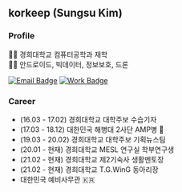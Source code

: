 ## korkeep (Sungsu Kim)
### Profile
👨‍🎓 경희대학교 컴퓨터공학과 재학  
👨‍💻 안드로이드, 빅데이터, 정보보호, 드론

<!--[![Contact Badge](https://img.shields.io/badge/Contact-010--4768--3439-f74c4b?style=flat-square&labelColor=a40000)](https://duo.google.com/)-->
[![Email Badge](https://img.shields.io/badge/Email-korkeep@naver.com-f74c4b?style=flat-square&labelColor=a40000&link=mailto:korkeep@naver.com)](mailto:korkeep@naver.com)
[![Work Badge](https://img.shields.io/badge/Work-mesl.khu.ac.kr-7885ff?style=flat-square&labelColor=4555ff)](http://mesl.khu.ac.kr/)

### Career
- (16.03 - 17.02) 경희대학교 대학주보 수습기자
- (17.03 - 18.12) 대한민국 해병대 2사단 AMP병 💂
- (19.03 - 20.02) 경희대학교 대학주보 기획뉴스팀
- (20.01 - 현재) 경희대학교 MESL 연구실 학부연구생
- (21.02 - 현재) 경희대학교 제2기숙사 생활멘토장
- (21.02 - 현재) 경희대학교 T.G.WinG 동아리장
- 대한민국 예비사무관 🇰🇷

<!--
  **korkeep/korkeep** is a ✨ _special_ ✨ repository because its `README.md` (this file) appears on your GitHub profile.
  Here are some ideas to get you started:
  - 🔭 I’m currently working on ...
  - 🌱 I’m currently learning ...
  - 👯 I’m looking to collaborate on ...
  - 🤔 I’m looking for help with ...
  - 💬 Ask me about ...
  - 📫 How to reach me: ...
  - 😄 Pronouns: ...
  - ⚡ Fun fact: ...
-->
